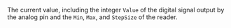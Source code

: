 The current value, including the integer `Value` of the digital signal output by the analog pin and the `Min`, `Max`, and `StepSize` of the reader.
